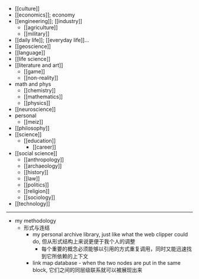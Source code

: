 - [[culture]]
- [[economics]]; economy
- [[engineering]]; [[industry]]
    - [[agriculture]]
    - [[military]]
- [[daily life]]; [[everyday life]]...
- [[geoscience]]
- [[language]]
- [[life science]]
- [[literature and art]]
    - [[game]]
    - [[non-reality]]
- math and phys
    - [[chemistry]]
    - [[mathematics]]
    - [[physics]]
- [[neuroscience]]
- personal
    - [[meiz]]
- [[philosophy]]
- [[science]]
    - [[education]]
        - [[career]]
- [[social science]]
    - [[anthropology]]
    - [[archaeology]]
    - [[history]]
    - [[law]]
    - [[politics]]
    - [[religion]]
    - [[sociology]]
- [[technology]]
- ---
- my methodology
    - 形式与连结
        - my personal archive library, just like what the web clipper could do, 但从形式结构上来说更便于我个人的调整
            - 每个重要的概念必须能够以引用的方式重复调用，同时又能迅速找到它所依赖的上下文
        - link map database - when the two nodes are put in the same block, 它们之间的同层级联系就可以被展现出来
